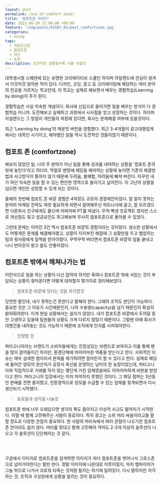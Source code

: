 ```yaml
---
layout: post
permalink: /out-of-comfort-zone/
title: '컴포트존 이야기'
date: 2021-06-20 21:00:00 +09:00
feature: '/img/posts/ESSAY_01/post_comfortzone.jpg'
categories:
  - essay
tags:
  - 직장인고민
  - 컴포트존
  - 야근
  - 도전
description: 도전적인 상황일수록 나를 아낄것
---
```

대학생시절 스웨덴에 있는 유명한 크리에이티브 스쿨인 하이퍼 아일랜드에 관심이 생겨서 이것저것 알아본 적이 있다. 디자인, 코딩, 광고 등 크리에이팅에 해당하는 여러 분야의 전공을 가르치는 학교인데, 이 학교는 실제로 해보면서 배우는 경험학습(Learning by doing)이 주가 된다.

경험학습은 사실 익숙한 개념이다. 회사에 신입으로 들어가면 일을 배우는 방식이 다 경험학습 이니까. 도전해보고 실패하고 과정에서 시사점을 얻고 성장하는 것이다. 하이퍼 아일랜드는 그 방점이 개인들의 여정에 있다면, 회사는 문제해결 여부에 있을것이다.

최근 ‘Learning by doing’의 매운맛 버전을 경험했다. 최근 3-4개월이 광고대행업계에서는 대목인 시기이고, 해야했던 일들 역시 도전적인 것들이었기 때문이다.
<br>

## 컴포트 존 (comfortzone)

해보지 않았던 일, 나의 주 분야가 아닌 일을 통해 성과를 내야하는 상황을 ‘컴포트 존의 밖에 놓인다’라고 하더라. 막말로 맨땅에 헤딩을 해야하는 상황에 놓이면 기존의 해결방법과 사고방식이 통하지 않기 때문에 두려움, 불쾌함, 어려움에 빠져 버린다. 자꾸만 내가 하던 익숙한 일을 할 수 있는 편안한 영역으로 돌아가고 싶어진다. 이 고난의 상황을 넘으면 개인은 성장할 수 있게 되는 것이다.

올해의 첫번째 컴포트 존 바깥 경험은 4억정도 규모의 경쟁제안이었다. 잘 알지 못하는 분야의 마케팅 전략도 여럿 필요하게 되면서 참여해주신 파트너사에 묻고, 잘 모르겠으면 다른회사 친구에게도 물으며 어찌어찌 PT를 따냈다. 무척 빡센 프로젝트 였지만 스스로 개선점도 찾고 성공요인도 회고해보며 무사히 컴포트존으로 돌아올 수 있었다.

그런데 문제는 이어진 3건 역시 컴포트존 바깥의 경험이라는 것이었다. 생소한 상황에서도 어떻게든 문제를 해결해야했고, 상황이 지지부진 해질때 그 상황만을 두고 협업하는 팀과 윗사람에게 질책을 받아야했다. 꾸역꾸역 버티면서 컴포트존 바깥의 일을 끝내고 나니 번아웃이 왔고 몸도 안좋아졌다.


## 컴포트존 밖에서 해쳐나가는 법

이런식으로 일을 하는 상황이 다신 없어야 하지만 혹여나 컴포트존 밖에 서있는 것이 부담되는 상황이 찾아온다면 어떻게 대처할지 몇가지로 정리해보았다.

>컴포트존 바깥에 있다는 것을 자각할것

당연한 말인데, 내가 못하는건 못한다고 말해야 한다. 그래야 조직도 판단이 가능하다. 중요한 것은 그 이유가 시간때문인지, 나의 수용량(capacity)을 넘기 때문인지 확실히 밝혀줘야한다. 이게 현실 상황에서는 쉽지가 않았다. 내가 컴포트존 바깥에서 두어달 동안 고생하고 있을때 팀원들의 상황도 크게 다르지 않았기 때문이다. 그럴땐 아예 회사가 대행건을 내려놓는 것도 가능하기 때문에 조직에게 인지를 시켜줘야한다. 

>인정할 것

파타고니아라는 브랜드가 소비자들에게는 진정성있는 브랜드로 보여지고 이를 통해 팬을 많이 끌어들이긴 하지만, 환경단체에 어마어마한 역풍을 받는다고 한다. 사회적인 이슈는 매우 섬세한 법이라서 문제를 제기하려면 얼마든지 할 수 있다고 한다.
실제로 패딩에 들어간 양모의 원산지가 공장식 축산을 운영하는 남미의 한 농장이었는데, 파타고니아와 직접적으로 거래를 하지 않는 몇단계 거친 업체였음에도 어마어마하게 비판을 받았다고 한다. 파타고니아 입장에서는 미처 파악하지 못했던 것이다. 그 패딩 점퍼는 3년동안 판매를 전면 중지했고, 친환경적으로 양모를 수급할 수 있는 업체를 찾게되면서 다시 생산되기 시작했다.

>동료들과 생각을 나눌것

컴포트존 밖에 너무 오래있으면 생각의 폭도 좁아지고 이성적 사고도 떨어지기 시작한다. 이럴 때 함께 고민해주는 사람이 동료이다. 특히 광고는 소위 머리 싸움이라고들 말할 정도로 다양한 관점이 중요하다. 한 사람의 머리속에서 여러 관점이 나오기란 컴포트존 안이라도 쉽지 않다. 머리를 맞대고 함께 고민해야 적어도 2-3개 이상의 솔루션이 나오고 각 솔루션이 단단해지는 것 같다.

<br><br>

구글에서 이미지로 컴포트존을 검색하면 이미지가 죄다 컴포트존을 벗어나서 그로스존으로 넘어가야한다는 말만 한다. 정말 이미지에 나온대로 이루어질지, 마치 뱀파이어가 그늘 밖으로 나가서 괴로워 타죽는 것처럼 될지는 하기에 달려있다. 다시 말하지만 자각하는 것, 조직과 구성원에게 상황을 알리는 것이 중요하다.
